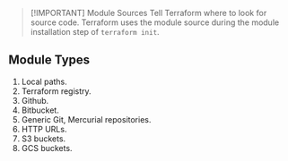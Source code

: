 
> [!IMPORTANT] Module Sources
> Tell Terraform where to look for source code.
> Terraform uses the module source during the module installation step of `terraform init`.

## Module Types
1. Local paths.
2. Terraform registry.
3. Github.
4. Bitbucket.
5. Generic Git, Mercurial repositories.
6. HTTP URLs.
7. S3 buckets.
8. GCS buckets.